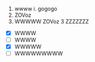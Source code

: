1. wwww
    i. gogogo
3. ZOVoz
4. WWWWW
ZOVoz
3 ZZZZZZZ
- [x] WWWW
- [ ] WWWW
- [x] WWWWW
- [ ] WWWWWWWWW
